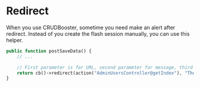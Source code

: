 # Redirect

When you use CRUDBooster, sometime you need make an alert after redirect. Instead of you create the flash session manually, you can use this helper.

```php
public function postSaveData() {
    // ...

    // First parameter is for URL, second parameter for message, third parameter for alert type (success, warning, info, primary, danger)
    return cb()->redirect(action("AdminUsersController@getIndex"), "The data has been updated!", "success");
}
```